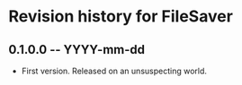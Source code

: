# Revision history for FileSaver

## 0.1.0.0 -- YYYY-mm-dd

* First version. Released on an unsuspecting world.
